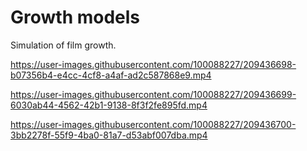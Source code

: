 # Growth models

Simulation of film growth.



https://user-images.githubusercontent.com/100088227/209436698-b07356b4-e4cc-4cf8-a4af-ad2c587868e9.mp4



https://user-images.githubusercontent.com/100088227/209436699-6030ab44-4562-42b1-9138-8f3f2fe895fd.mp4



https://user-images.githubusercontent.com/100088227/209436700-3bb2278f-55f9-4ba0-81a7-d53abf007dba.mp4


